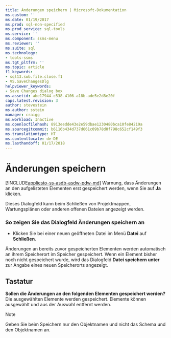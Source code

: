 ```yaml
---
title: Änderungen speichern | Microsoft-Dokumentation
ms.custom: ''
ms.date: 01/19/2017
ms.prod: sql-non-specified
ms.prod_service: sql-tools
ms.service: ''
ms.component: ssms-menu
ms.reviewer: ''
ms.suite: sql
ms.technology:
- tools-ssms
ms.tgt_pltfrm: ''
ms.topic: article
f1_keywords:
- sql13.swb.file.close.f1
- VS.SaveChangesDlg
helpviewer_keywords:
- Save Changes dialog box
ms.assetid: abe17944-c538-4106-a18b-ade5e2d8e20f
caps.latest.revision: 3
author: stevestein
ms.author: sstein
manager: craigg
ms.workload: Inactive
ms.openlocfilehash: 8913eedde43e2e59dbae1230480bca10fe84219a
ms.sourcegitcommit: b6116b434d737d661c09b78d0f798c652cf149f3
ms.translationtype: HT
ms.contentlocale: de-DE
ms.lasthandoff: 01/17/2018
---
```

# <a name="save-changes"></a>Änderungen speichern
[!INCLUDE[appliesto-ss-asdb-asdw-pdw-md](../../includes/appliesto-ss-asdb-asdw-pdw-md.md)] Warnung, dass Änderungen an den aufgelisteten Elementen erst gespeichert werden, wenn Sie auf **Ja** klicken.  
  
Dieses Dialogfeld kann beim Schließen von Projektmappen, Wartungsplänen oder anderen offenen Dateien angezeigt werden.  
  
### <a name="to-display-the-save-changes-dialog-box"></a>So zeigen Sie das Dialogfeld Änderungen speichern an  
  
-   Klicken Sie bei einer neuen geöffneten Datei im Menü **Datei** auf **Schließen**.  
  
Änderungen an bereits zuvor gespeicherten Elementen werden automatisch an ihrem Speicherort im Speicher gespeichert. Wenn ein Element bisher noch nicht gespeichert wurde, wird das Dialogfeld **Datei speichern unter** zur Angabe eines neuen Speicherorts angezeigt.  
  
## <a name="options"></a>Tastatur  
**Sollen die Änderungen an den folgenden Elementen gespeichert werden?**  
Die ausgewählten Elemente werden gespeichert. Elemente können ausgewählt und aus der Auswahl entfernt werden.  
  
> [!NOTE]  
> Geben Sie beim Speichern nur den Objektnamen und nicht das Schema und den Objektnamen an.  
  
